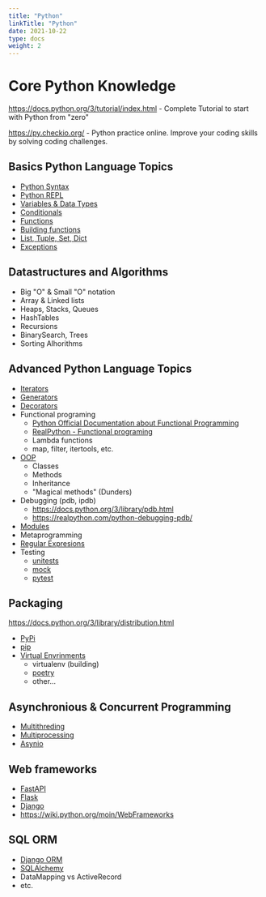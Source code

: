 ```yaml
---
title: "Python"
linkTitle: "Python"
date: 2021-10-22
type: docs
weight: 2
---
```


<!-- ![Python Logo](images/python-logo-master-v3-TM.png) -->

# Core Python Knowledge

https://docs.python.org/3/tutorial/index.html - Complete Tutorial to start with Python from "zero"

https://py.checkio.org/ - Python practice online. Improve your coding skills by solving coding challenges.

## Basics Python Language Topics

* [Python Syntax](https://docs.python.org/3/tutorial/introduction.html)
* [Python REPL](https://docs.python.org/3/tutorial/interpreter.html)
* [Variables & Data Types](https://docs.python.org/3/library/stdtypes.html)
* [Conditionals](https://docs.python.org/3/tutorial/controlflow.html)
* [Functions](https://docs.python.org/3/tutorial/controlflow.html#defining-functions)
* [Building functions](https://docs.python.org/3/library/functions.html)
* [List, Tuple, Set, Dict](https://docs.python.org/3/tutorial/datastructures.html)
* [Exceptions](https://docs.python.org/3/tutorial/errors.html)

## Datastructures and Algorithms

* Big "O" & Small "O" notation
* Array & Linked lists
* Heaps, Stacks, Queues
* HashTables
* Recursions
* BinarySearch, Trees
* Sorting Alhorithms

## Advanced Python Language Topics

* [Iterators](https://docs.python.org/3/tutorial/classes.html#iterators)
* [Generators](https://docs.python.org/3/tutorial/classes.html#generators)
* [Decorators](https://realpython.com/primer-on-python-decorators/)
* Functional programing
	* [Python Official Documentation about Functional Programming](https://docs.python.org/3/howto/functional.html)
	* [RealPython - Functional programing](https://realpython.com/python-lambda/) 
	* Lambda functions
	* map, filter, itertools, etc.
* [OOP](https://docs.python.org/3/tutorial/classes.html)
	* Classes
	* Methods
	* Inheritance
	* "Magical methods" (Dunders)
* Debugging (pdb, ipdb)
	* https://docs.python.org/3/library/pdb.html
	* https://realpython.com/python-debugging-pdb/
* [Modules](https://docs.python.org/3/tutorial/modules.html)
* Metaprogramming 
* [Regular Expresions](https://docs.python.org/3/library/re.html)
* Testing
	* [unitests](https://docs.python.org/3/library/unittest.html)
	* [mock](https://docs.python.org/3/library/unittest.mock-examples.html)
	* [pytest](https://docs.pytest.org/)

## Packaging

https://docs.python.org/3/library/distribution.html

* [PyPi](https://pypi.org/)
* [pip](https://pip.pypa.io/en/stable/)
* [Virtual Envrinments](https://docs.python.org/3/tutorial/venv.html)
	* virtualenv (building)
	* [poetry](https://python-poetry.org/)
	* other...

## Asynchronious & Concurrent Programming

* [Multithreding](https://docs.python.org/3/tutorial/stdlib2.html#multi-threading)
* [Multiprocessing](https://docs.python.org/3/library/multiprocessing.html#module-multiprocessing)
* [Asynio](https://docs.python.org/3/library/asyncio.html?highlight=asyncio#module-asyncio)

## Web frameworks

* [FastAPI](https://fastapi.tiangolo.com/tutorial/)
* [Flask](https://flask.palletsprojects.com/en/2.0.x/tutorial/)
* [Django](https://docs.djangoproject.com/en/3.2/intro/tutorial01/)
* https://wiki.python.org/moin/WebFrameworks

## SQL ORM

* [Django ORM](https://docs.djangoproject.com/en/3.2/topics/db/models/)
* [SQLAlchemy](https://www.sqlalchemy.org/)
* DataMapping vs ActiveRecord 
* etc.

